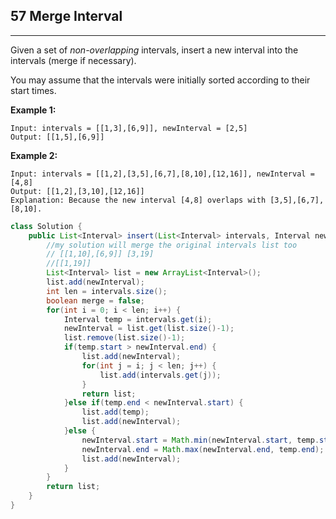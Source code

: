 ## 57 Merge Interval



------

Given a set of *non-overlapping* intervals, insert a new interval into the intervals (merge if necessary).

You may assume that the intervals were initially sorted according to their start times.

**Example 1:**

```
Input: intervals = [[1,3],[6,9]], newInterval = [2,5]
Output: [[1,5],[6,9]]
```

**Example 2:**

```
Input: intervals = [[1,2],[3,5],[6,7],[8,10],[12,16]], newInterval = [4,8]
Output: [[1,2],[3,10],[12,16]]
Explanation: Because the new interval [4,8] overlaps with [3,5],[6,7],[8,10].
```







```java
class Solution {
    public List<Interval> insert(List<Interval> intervals, Interval newInterval) {
        //my solution will merge the original intervals list too
        // [[1,10],[6,9]] [3,19]
        //[[1,19]]
        List<Interval> list = new ArrayList<Interval>();
        list.add(newInterval);
        int len = intervals.size();
        boolean merge = false;
        for(int i = 0; i < len; i++) {
            Interval temp = intervals.get(i);
            newInterval = list.get(list.size()-1);
            list.remove(list.size()-1);
            if(temp.start > newInterval.end) {
                list.add(newInterval);
                for(int j = i; j < len; j++) {
                    list.add(intervals.get(j));
                }
                return list;
            }else if(temp.end < newInterval.start) {
                list.add(temp);
                list.add(newInterval);
            }else {
                newInterval.start = Math.min(newInterval.start, temp.start);
                newInterval.end = Math.max(newInterval.end, temp.end);
                list.add(newInterval);
            }
        }
        return list;
    }
}
```


